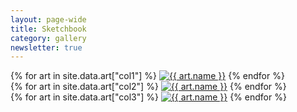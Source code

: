```yaml
---
layout: page-wide
title: Sketchbook
category: gallery
newsletter: true
---
```


<div class="cf bg-dark-gray ph4 pv3 pa0-ns">
  <div class="fl-ns pa3-ns pl4-ns w-30-ns">
    {% for art in site.data.art["col1"] %}
      <a href="/img/{{ art.file }}" data-fluidbox><img class="mb3 br0 ba bw5 b--light-gray" src="/img/{{ art.file }}" alt="{{ art.name }}"></a>
    {% endfor %}
  </div>
  <div class="fl-ns pa3-ns w-40-ns">
    {% for art in site.data.art["col2"] %}
      <a href="/img/{{ art.file }}" data-fluidbox><img class="mb3 br0 ba bw5 b--light-gray" src="/img/{{ art.file }}" alt="{{ art.name }}"></a>
    {% endfor %}
  </div>
  <div class="fl-ns pa3-ns pr4-ns w-30-ns">
    {% for art in site.data.art["col3"] %}
      <a href="/img/{{ art.file }}" data-fluidbox><img class="mb3 br0 ba bw5 b--light-gray" src="/img/{{ art.file }}" alt="{{ art.name }}"></a>
    {% endfor %}
  </div>
</div>
